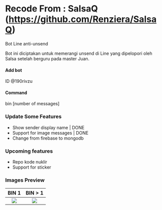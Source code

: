 # Recode From : SalsaQ (https://github.com/Renziera/SalsaQ)
Bot Line anti-unsend

Bot ini diciptakan untuk memerangi unsend di Line yang dipelopori oleh Salsa setelah berguru pada master Juan.

#### Add bot
ID @190rivzu

#### Command
bin [number of messages]

### Update Some Features
* Show sender display name | DONE
* Support for image messages | DONE
* Change from firebase to mongodb

### Upcoming features
* Repo kode nuklir
* Support for sticker 

### Images Preview
BIN 1            |  BIN > 1
:-------------------------:|:-------------------------:
![](https://user-images.githubusercontent.com/77542170/126672814-eb82b103-947d-4a51-8b6f-11d18b79f264.png)  |  ![](https://user-images.githubusercontent.com/77542170/126672938-ebebca9f-eef0-4e80-903d-c3244a578369.jpg)

